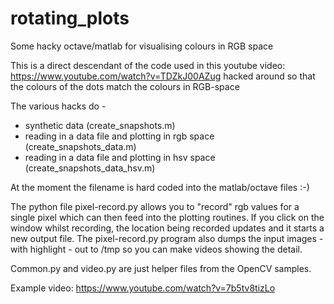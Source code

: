 # rotating_plots
Some hacky octave/matlab for visualising colours in RGB space

This is a direct descendant of the code used in this youtube video:
https://www.youtube.com/watch?v=TDZkJ00AZug 
hacked around so that the colours of the dots match the colours in RGB-space

The various hacks do -
 - synthetic data (create_snapshots.m)
 - reading in a data file and plotting in rgb space (create_snapshots_data.m)
 - reading in a data file and plotting in hsv space (create_snapshots_data_hsv.m)

At the moment the filename is hard coded into the matlab/octave files :-)
 
 The python file pixel-record.py allows you to "record" rgb values for a single pixel which can then feed into the plotting routines.  If you click on the window whilst recording, the location being recorded updates and it starts a new output file.
 The pixel-record.py program also dumps the input images - with highlight - out to /tmp so you can make videos showing the detail.

Common.py and video.py are just helper files from the OpenCV samples.
 
 Example video: 
 https://www.youtube.com/watch?v=7b5tv8tizLo
